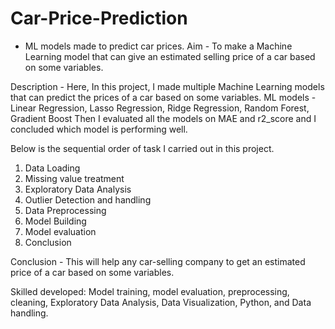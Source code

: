 # Car-Price-Prediction
- ML models made to predict car prices.
Aim - To make a Machine Learning model that can give an estimated selling price of a car based on some variables.

Description - Here, In this project, I made multiple Machine Learning models that can predict the prices of a car based on some variables. 
ML models - Linear Regression, Lasso Regression, Ridge Regression, Random Forest, Gradient Boost
Then I evaluated all the models on MAE and r2_score and I concluded which model is performing well.

Below is the sequential order of task I carried out in this project.
1. Data Loading
2. Missing value treatment
3. Exploratory Data Analysis
4. Outlier Detection and handling
5. Data Preprocessing
6. Model Building
7. Model evaluation
8. Conclusion

Conclusion - This will help any car-selling company to get an estimated price of a car based on some variables. 

Skilled developed: Model training, model evaluation, preprocessing, cleaning, Exploratory Data Analysis, Data Visualization, Python, and Data handling.
